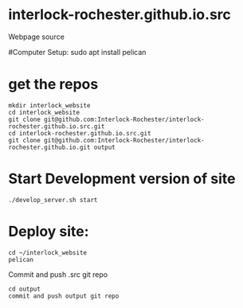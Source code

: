 # interlock-rochester.github.io.src
Webpage source

#Computer Setup:
sudo apt install pelican

# get the repos
```
mkdir interlock_website
cd interlock_website
git clone git@github.com:Interlock-Rochester/interlock-rochester.github.io.src.git
cd interlock-rochester.github.io.src.git
git clone git@github.com:Interlock-Rochester/interlock-rochester.github.io.git output
```
# Start Development version of site
```
./develop_server.sh start
```

# Deploy site:
```
cd ~/interlock_website
pelican
```
Commit and push .src git repo
```
cd output
commit and push output git repo
```

